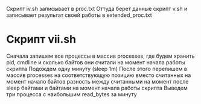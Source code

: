 Скрипт iv.sh записывает в proc.txt
Оттуда берет данные скрипт v.sh и записывает результат своей работы в extended_proc.txt

# Скрипт vii.sh
Сначала запишем все процессы в массив processes, где будем хранить pid, cmdline и сколько байтов они считали на момент начала работы скрипта
Подождем одну минуту (sleep 1m)
После этого перепишем в массив processes на соответствующую позицию вместо считанных на момент начало байтов разность между считанными на момент после sleep байтами и байтами на момент начала работы скрипта
Выведем три процесса с наибольшим read_bytes за минуту